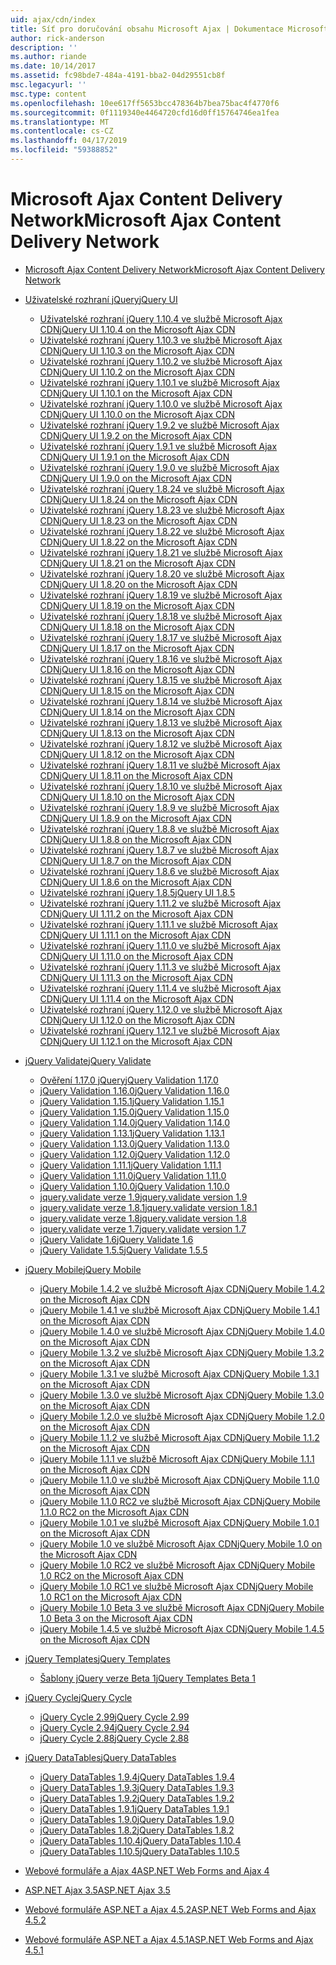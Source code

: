 ```yaml
---
uid: ajax/cdn/index
title: Síť pro doručování obsahu Microsoft Ajax | Dokumentace Microsoftu
author: rick-anderson
description: ''
ms.author: riande
ms.date: 10/14/2017
ms.assetid: fc98bde7-484a-4191-bba2-04d29551cb8f
msc.legacyurl: ''
msc.type: content
ms.openlocfilehash: 10ee617ff5653bcc478364b7bea75bac4f4770f6
ms.sourcegitcommit: 0f1119340e4464720cfd16d0ff15764746ea1fea
ms.translationtype: MT
ms.contentlocale: cs-CZ
ms.lasthandoff: 04/17/2019
ms.locfileid: "59388852"
---
```

# <a name="microsoft-ajax-content-delivery-network"></a><span data-ttu-id="c3b5b-102">Microsoft Ajax Content Delivery Network</span><span class="sxs-lookup"><span data-stu-id="c3b5b-102">Microsoft Ajax Content Delivery Network</span></span>

- [<span data-ttu-id="c3b5b-103">Microsoft Ajax Content Delivery Network</span><span class="sxs-lookup"><span data-stu-id="c3b5b-103">Microsoft Ajax Content Delivery Network</span></span>](overview.md)
- [<span data-ttu-id="c3b5b-104">Uživatelské rozhraní jQuery</span><span class="sxs-lookup"><span data-stu-id="c3b5b-104">jQuery UI</span></span>](jquery-ui/index.md)

    - [<span data-ttu-id="c3b5b-105">Uživatelské rozhraní jQuery 1.10.4 ve službě Microsoft Ajax CDN</span><span class="sxs-lookup"><span data-stu-id="c3b5b-105">jQuery UI 1.10.4 on the Microsoft Ajax CDN</span></span>](jquery-ui/cdnjqueryui1104.md)
    - [<span data-ttu-id="c3b5b-106">Uživatelské rozhraní jQuery 1.10.3 ve službě Microsoft Ajax CDN</span><span class="sxs-lookup"><span data-stu-id="c3b5b-106">jQuery UI 1.10.3 on the Microsoft Ajax CDN</span></span>](jquery-ui/cdnjqueryui1103.md)
    - [<span data-ttu-id="c3b5b-107">Uživatelské rozhraní jQuery 1.10.2 ve službě Microsoft Ajax CDN</span><span class="sxs-lookup"><span data-stu-id="c3b5b-107">jQuery UI 1.10.2 on the Microsoft Ajax CDN</span></span>](jquery-ui/cdnjqueryui1102.md)
    - [<span data-ttu-id="c3b5b-108">Uživatelské rozhraní jQuery 1.10.1 ve službě Microsoft Ajax CDN</span><span class="sxs-lookup"><span data-stu-id="c3b5b-108">jQuery UI 1.10.1 on the Microsoft Ajax CDN</span></span>](jquery-ui/cdnjqueryui1101.md)
    - [<span data-ttu-id="c3b5b-109">Uživatelské rozhraní jQuery 1.10.0 ve službě Microsoft Ajax CDN</span><span class="sxs-lookup"><span data-stu-id="c3b5b-109">jQuery UI 1.10.0 on the Microsoft Ajax CDN</span></span>](jquery-ui/cdnjqueryui1100.md)
    - [<span data-ttu-id="c3b5b-110">Uživatelské rozhraní jQuery 1.9.2 ve službě Microsoft Ajax CDN</span><span class="sxs-lookup"><span data-stu-id="c3b5b-110">jQuery UI 1.9.2 on the Microsoft Ajax CDN</span></span>](jquery-ui/cdnjqueryui192.md)
    - [<span data-ttu-id="c3b5b-111">Uživatelské rozhraní jQuery 1.9.1 ve službě Microsoft Ajax CDN</span><span class="sxs-lookup"><span data-stu-id="c3b5b-111">jQuery UI 1.9.1 on the Microsoft Ajax CDN</span></span>](jquery-ui/cdnjqueryui191.md)
    - [<span data-ttu-id="c3b5b-112">Uživatelské rozhraní jQuery 1.9.0 ve službě Microsoft Ajax CDN</span><span class="sxs-lookup"><span data-stu-id="c3b5b-112">jQuery UI 1.9.0 on the Microsoft Ajax CDN</span></span>](jquery-ui/cdnjqueryui190.md)
    - [<span data-ttu-id="c3b5b-113">Uživatelské rozhraní jQuery 1.8.24 ve službě Microsoft Ajax CDN</span><span class="sxs-lookup"><span data-stu-id="c3b5b-113">jQuery UI 1.8.24 on the Microsoft Ajax CDN</span></span>](jquery-ui/cdnjqueryui1824.md)
    - [<span data-ttu-id="c3b5b-114">Uživatelské rozhraní jQuery 1.8.23 ve službě Microsoft Ajax CDN</span><span class="sxs-lookup"><span data-stu-id="c3b5b-114">jQuery UI 1.8.23 on the Microsoft Ajax CDN</span></span>](jquery-ui/cdnjqueryui1823.md)
    - [<span data-ttu-id="c3b5b-115">Uživatelské rozhraní jQuery 1.8.22 ve službě Microsoft Ajax CDN</span><span class="sxs-lookup"><span data-stu-id="c3b5b-115">jQuery UI 1.8.22 on the Microsoft Ajax CDN</span></span>](jquery-ui/cdnjqueryui1822.md)
    - [<span data-ttu-id="c3b5b-116">Uživatelské rozhraní jQuery 1.8.21 ve službě Microsoft Ajax CDN</span><span class="sxs-lookup"><span data-stu-id="c3b5b-116">jQuery UI 1.8.21 on the Microsoft Ajax CDN</span></span>](jquery-ui/cdnjqueryui1821.md)
    - [<span data-ttu-id="c3b5b-117">Uživatelské rozhraní jQuery 1.8.20 ve službě Microsoft Ajax CDN</span><span class="sxs-lookup"><span data-stu-id="c3b5b-117">jQuery UI 1.8.20 on the Microsoft Ajax CDN</span></span>](jquery-ui/cdnjqueryui1820.md)
    - [<span data-ttu-id="c3b5b-118">Uživatelské rozhraní jQuery 1.8.19 ve službě Microsoft Ajax CDN</span><span class="sxs-lookup"><span data-stu-id="c3b5b-118">jQuery UI 1.8.19 on the Microsoft Ajax CDN</span></span>](jquery-ui/cdnjqueryui1819.md)
    - [<span data-ttu-id="c3b5b-119">Uživatelské rozhraní jQuery 1.8.18 ve službě Microsoft Ajax CDN</span><span class="sxs-lookup"><span data-stu-id="c3b5b-119">jQuery UI 1.8.18 on the Microsoft Ajax CDN</span></span>](jquery-ui/cdnjqueryui1818.md)
    - [<span data-ttu-id="c3b5b-120">Uživatelské rozhraní jQuery 1.8.17 ve službě Microsoft Ajax CDN</span><span class="sxs-lookup"><span data-stu-id="c3b5b-120">jQuery UI 1.8.17 on the Microsoft Ajax CDN</span></span>](jquery-ui/cdnjqueryui1817.md)
    - [<span data-ttu-id="c3b5b-121">Uživatelské rozhraní jQuery 1.8.16 ve službě Microsoft Ajax CDN</span><span class="sxs-lookup"><span data-stu-id="c3b5b-121">jQuery UI 1.8.16 on the Microsoft Ajax CDN</span></span>](jquery-ui/cdnjqueryui1816.md)
    - [<span data-ttu-id="c3b5b-122">Uživatelské rozhraní jQuery 1.8.15 ve službě Microsoft Ajax CDN</span><span class="sxs-lookup"><span data-stu-id="c3b5b-122">jQuery UI 1.8.15 on the Microsoft Ajax CDN</span></span>](jquery-ui/cdnjqueryui1815.md)
    - [<span data-ttu-id="c3b5b-123">Uživatelské rozhraní jQuery 1.8.14 ve službě Microsoft Ajax CDN</span><span class="sxs-lookup"><span data-stu-id="c3b5b-123">jQuery UI 1.8.14 on the Microsoft Ajax CDN</span></span>](jquery-ui/cdnjqueryui1814.md)
    - [<span data-ttu-id="c3b5b-124">Uživatelské rozhraní jQuery 1.8.13 ve službě Microsoft Ajax CDN</span><span class="sxs-lookup"><span data-stu-id="c3b5b-124">jQuery UI 1.8.13 on the Microsoft Ajax CDN</span></span>](jquery-ui/cdnjqueryui1813.md)
    - [<span data-ttu-id="c3b5b-125">Uživatelské rozhraní jQuery 1.8.12 ve službě Microsoft Ajax CDN</span><span class="sxs-lookup"><span data-stu-id="c3b5b-125">jQuery UI 1.8.12 on the Microsoft Ajax CDN</span></span>](jquery-ui/cdnjqueryui1812.md)
    - [<span data-ttu-id="c3b5b-126">Uživatelské rozhraní jQuery 1.8.11 ve službě Microsoft Ajax CDN</span><span class="sxs-lookup"><span data-stu-id="c3b5b-126">jQuery UI 1.8.11 on the Microsoft Ajax CDN</span></span>](jquery-ui/cdnjqueryui1811.md)
    - [<span data-ttu-id="c3b5b-127">Uživatelské rozhraní jQuery 1.8.10 ve službě Microsoft Ajax CDN</span><span class="sxs-lookup"><span data-stu-id="c3b5b-127">jQuery UI 1.8.10 on the Microsoft Ajax CDN</span></span>](jquery-ui/cdnjqueryui1910.md)
    - [<span data-ttu-id="c3b5b-128">Uživatelské rozhraní jQuery 1.8.9 ve službě Microsoft Ajax CDN</span><span class="sxs-lookup"><span data-stu-id="c3b5b-128">jQuery UI 1.8.9 on the Microsoft Ajax CDN</span></span>](jquery-ui/cdnjqueryui189.md)
    - [<span data-ttu-id="c3b5b-129">Uživatelské rozhraní jQuery 1.8.8 ve službě Microsoft Ajax CDN</span><span class="sxs-lookup"><span data-stu-id="c3b5b-129">jQuery UI 1.8.8 on the Microsoft Ajax CDN</span></span>](jquery-ui/cdnjqueryui188.md)
    - [<span data-ttu-id="c3b5b-130">Uživatelské rozhraní jQuery 1.8.7 ve službě Microsoft Ajax CDN</span><span class="sxs-lookup"><span data-stu-id="c3b5b-130">jQuery UI 1.8.7 on the Microsoft Ajax CDN</span></span>](jquery-ui/cdnjqueryui187.md)
    - [<span data-ttu-id="c3b5b-131">Uživatelské rozhraní jQuery 1.8.6 ve službě Microsoft Ajax CDN</span><span class="sxs-lookup"><span data-stu-id="c3b5b-131">jQuery UI 1.8.6 on the Microsoft Ajax CDN</span></span>](jquery-ui/cdnjqueryui186.md)
    - [<span data-ttu-id="c3b5b-132">Uživatelské rozhraní jQuery 1.8.5</span><span class="sxs-lookup"><span data-stu-id="c3b5b-132">jQuery UI 1.8.5</span></span>](jquery-ui/cdnjqueryui185.md)
    - [<span data-ttu-id="c3b5b-133">Uživatelské rozhraní jQuery 1.11.2 ve službě Microsoft Ajax CDN</span><span class="sxs-lookup"><span data-stu-id="c3b5b-133">jQuery UI 1.11.2 on the Microsoft Ajax CDN</span></span>](jquery-ui/cdnjqueryui1112.md)
    - [<span data-ttu-id="c3b5b-134">Uživatelské rozhraní jQuery 1.11.1 ve službě Microsoft Ajax CDN</span><span class="sxs-lookup"><span data-stu-id="c3b5b-134">jQuery UI 1.11.1 on the Microsoft Ajax CDN</span></span>](jquery-ui/cdnjqueryui1111.md)
    - [<span data-ttu-id="c3b5b-135">Uživatelské rozhraní jQuery 1.11.0 ve službě Microsoft Ajax CDN</span><span class="sxs-lookup"><span data-stu-id="c3b5b-135">jQuery UI 1.11.0 on the Microsoft Ajax CDN</span></span>](jquery-ui/cdnjqueryui1110.md)
    - [<span data-ttu-id="c3b5b-136">Uživatelské rozhraní jQuery 1.11.3 ve službě Microsoft Ajax CDN</span><span class="sxs-lookup"><span data-stu-id="c3b5b-136">jQuery UI 1.11.3 on the Microsoft Ajax CDN</span></span>](jquery-ui/cdnjqueryui1113.md)
    - [<span data-ttu-id="c3b5b-137">Uživatelské rozhraní jQuery 1.11.4 ve službě Microsoft Ajax CDN</span><span class="sxs-lookup"><span data-stu-id="c3b5b-137">jQuery UI 1.11.4 on the Microsoft Ajax CDN</span></span>](jquery-ui/cdnjqueryui1114.md)
    - [<span data-ttu-id="c3b5b-138">Uživatelské rozhraní jQuery 1.12.0 ve službě Microsoft Ajax CDN</span><span class="sxs-lookup"><span data-stu-id="c3b5b-138">jQuery UI 1.12.0 on the Microsoft Ajax CDN</span></span>](jquery-ui/cdnjqueryui1120.md)
    - [<span data-ttu-id="c3b5b-139">Uživatelské rozhraní jQuery 1.12.1 ve službě Microsoft Ajax CDN</span><span class="sxs-lookup"><span data-stu-id="c3b5b-139">jQuery UI 1.12.1 on the Microsoft Ajax CDN</span></span>](jquery-ui/cdnjqueryui1121.md)
- [<span data-ttu-id="c3b5b-140">jQuery Validate</span><span class="sxs-lookup"><span data-stu-id="c3b5b-140">jQuery Validate</span></span>](jquery-validate/index.md)

    - [<span data-ttu-id="c3b5b-141">Ověření 1.17.0 jQuery</span><span class="sxs-lookup"><span data-stu-id="c3b5b-141">jQuery Validation 1.17.0</span></span>](jquery-validate/cdnjqueryvalidate1170.md)
    - [<span data-ttu-id="c3b5b-142">jQuery Validation 1.16.0</span><span class="sxs-lookup"><span data-stu-id="c3b5b-142">jQuery Validation 1.16.0</span></span>](jquery-validate/cdnjqueryvalidate1160.md)
    - [<span data-ttu-id="c3b5b-143">jQuery Validation 1.15.1</span><span class="sxs-lookup"><span data-stu-id="c3b5b-143">jQuery Validation 1.15.1</span></span>](jquery-validate/cdnjqueryvalidate1151.md)
    - [<span data-ttu-id="c3b5b-144">jQuery Validation 1.15.0</span><span class="sxs-lookup"><span data-stu-id="c3b5b-144">jQuery Validation 1.15.0</span></span>](jquery-validate/cdnjqueryvalidate1150.md)
    - [<span data-ttu-id="c3b5b-145">jQuery Validation 1.14.0</span><span class="sxs-lookup"><span data-stu-id="c3b5b-145">jQuery Validation 1.14.0</span></span>](jquery-validate/cdnjqueryvalidate1140.md)
    - [<span data-ttu-id="c3b5b-146">jQuery Validation 1.13.1</span><span class="sxs-lookup"><span data-stu-id="c3b5b-146">jQuery Validation 1.13.1</span></span>](jquery-validate/cdnjqueryvalidate1131.md)
    - [<span data-ttu-id="c3b5b-147">jQuery Validation 1.13.0</span><span class="sxs-lookup"><span data-stu-id="c3b5b-147">jQuery Validation 1.13.0</span></span>](jquery-validate/cdnjqueryvalidate1130.md)
    - [<span data-ttu-id="c3b5b-148">jQuery Validation 1.12.0</span><span class="sxs-lookup"><span data-stu-id="c3b5b-148">jQuery Validation 1.12.0</span></span>](jquery-validate/cdnjqueryvalidate1120.md)
    - [<span data-ttu-id="c3b5b-149">jQuery Validation 1.11.1</span><span class="sxs-lookup"><span data-stu-id="c3b5b-149">jQuery Validation 1.11.1</span></span>](jquery-validate/cdnjqueryvalidate1111.md)
    - [<span data-ttu-id="c3b5b-150">jQuery Validation 1.11.0</span><span class="sxs-lookup"><span data-stu-id="c3b5b-150">jQuery Validation 1.11.0</span></span>](jquery-validate/cdnjqueryvalidate111.md)
    - [<span data-ttu-id="c3b5b-151">jQuery Validation 1.10.0</span><span class="sxs-lookup"><span data-stu-id="c3b5b-151">jQuery Validation 1.10.0</span></span>](jquery-validate/cdnjqueryvalidate110.md)
    - [<span data-ttu-id="c3b5b-152">jquery.validate verze 1.9</span><span class="sxs-lookup"><span data-stu-id="c3b5b-152">jquery.validate version 1.9</span></span>](jquery-validate/cdnjqueryvalidate19.md)
    - [<span data-ttu-id="c3b5b-153">jquery.validate verze 1.8.1</span><span class="sxs-lookup"><span data-stu-id="c3b5b-153">jquery.validate version 1.8.1</span></span>](jquery-validate/cdnjqueryvalidate181.md)
    - [<span data-ttu-id="c3b5b-154">jquery.validate verze 1.8</span><span class="sxs-lookup"><span data-stu-id="c3b5b-154">jquery.validate version 1.8</span></span>](jquery-validate/cdnjqueryvalidate18.md)
    - [<span data-ttu-id="c3b5b-155">jquery.validate verze 1.7</span><span class="sxs-lookup"><span data-stu-id="c3b5b-155">jquery.validate version 1.7</span></span>](jquery-validate/cdnjqueryvalidate17.md)
    - [<span data-ttu-id="c3b5b-156">jQuery Validate 1.6</span><span class="sxs-lookup"><span data-stu-id="c3b5b-156">jQuery Validate 1.6</span></span>](jquery-validate/cdnjqueryvalidate16.md)
    - [<span data-ttu-id="c3b5b-157">jQuery Validate 1.5.5</span><span class="sxs-lookup"><span data-stu-id="c3b5b-157">jQuery Validate 1.5.5</span></span>](jquery-validate/cdnjqueryvalidate155.md)
- [<span data-ttu-id="c3b5b-158">jQuery Mobile</span><span class="sxs-lookup"><span data-stu-id="c3b5b-158">jQuery Mobile</span></span>](jquery-mobile/index.md)

    - [<span data-ttu-id="c3b5b-159">jQuery Mobile 1.4.2 ve službě Microsoft Ajax CDN</span><span class="sxs-lookup"><span data-stu-id="c3b5b-159">jQuery Mobile 1.4.2 on the Microsoft Ajax CDN</span></span>](jquery-mobile/cdnjquerymobile142.md)
    - [<span data-ttu-id="c3b5b-160">jQuery Mobile 1.4.1 ve službě Microsoft Ajax CDN</span><span class="sxs-lookup"><span data-stu-id="c3b5b-160">jQuery Mobile 1.4.1 on the Microsoft Ajax CDN</span></span>](jquery-mobile/cdnjquerymobile141.md)
    - [<span data-ttu-id="c3b5b-161">jQuery Mobile 1.4.0 ve službě Microsoft Ajax CDN</span><span class="sxs-lookup"><span data-stu-id="c3b5b-161">jQuery Mobile 1.4.0 on the Microsoft Ajax CDN</span></span>](jquery-mobile/cdnjquerymobile140.md)
    - [<span data-ttu-id="c3b5b-162">jQuery Mobile 1.3.2 ve službě Microsoft Ajax CDN</span><span class="sxs-lookup"><span data-stu-id="c3b5b-162">jQuery Mobile 1.3.2 on the Microsoft Ajax CDN</span></span>](jquery-mobile/cdnjquerymobile132.md)
    - [<span data-ttu-id="c3b5b-163">jQuery Mobile 1.3.1 ve službě Microsoft Ajax CDN</span><span class="sxs-lookup"><span data-stu-id="c3b5b-163">jQuery Mobile 1.3.1 on the Microsoft Ajax CDN</span></span>](jquery-mobile/cdnjquerymobile131.md)
    - [<span data-ttu-id="c3b5b-164">jQuery Mobile 1.3.0 ve službě Microsoft Ajax CDN</span><span class="sxs-lookup"><span data-stu-id="c3b5b-164">jQuery Mobile 1.3.0 on the Microsoft Ajax CDN</span></span>](jquery-mobile/cdnjquerymobile130.md)
    - [<span data-ttu-id="c3b5b-165">jQuery Mobile 1.2.0 ve službě Microsoft Ajax CDN</span><span class="sxs-lookup"><span data-stu-id="c3b5b-165">jQuery Mobile 1.2.0 on the Microsoft Ajax CDN</span></span>](jquery-mobile/cdnjquerymobile120.md)
    - [<span data-ttu-id="c3b5b-166">jQuery Mobile 1.1.2 ve službě Microsoft Ajax CDN</span><span class="sxs-lookup"><span data-stu-id="c3b5b-166">jQuery Mobile 1.1.2 on the Microsoft Ajax CDN</span></span>](jquery-mobile/cdnjquerymobile112.md)
    - [<span data-ttu-id="c3b5b-167">jQuery Mobile 1.1.1 ve službě Microsoft Ajax CDN</span><span class="sxs-lookup"><span data-stu-id="c3b5b-167">jQuery Mobile 1.1.1 on the Microsoft Ajax CDN</span></span>](jquery-mobile/cdnjquerymobile111.md)
    - [<span data-ttu-id="c3b5b-168">jQuery Mobile 1.1.0 ve službě Microsoft Ajax CDN</span><span class="sxs-lookup"><span data-stu-id="c3b5b-168">jQuery Mobile 1.1.0 on the Microsoft Ajax CDN</span></span>](jquery-mobile/cdnjquerymobile110.md)
    - [<span data-ttu-id="c3b5b-169">jQuery Mobile 1.1.0 RC2 ve službě Microsoft Ajax CDN</span><span class="sxs-lookup"><span data-stu-id="c3b5b-169">jQuery Mobile 1.1.0 RC2 on the Microsoft Ajax CDN</span></span>](jquery-mobile/cdnjquerymobile110rc2.md)
    - [<span data-ttu-id="c3b5b-170">jQuery Mobile 1.0.1 ve službě Microsoft Ajax CDN</span><span class="sxs-lookup"><span data-stu-id="c3b5b-170">jQuery Mobile 1.0.1 on the Microsoft Ajax CDN</span></span>](jquery-mobile/cdnjquerymobile101.md)
    - [<span data-ttu-id="c3b5b-171">jQuery Mobile 1.0 ve službě Microsoft Ajax CDN</span><span class="sxs-lookup"><span data-stu-id="c3b5b-171">jQuery Mobile 1.0 on the Microsoft Ajax CDN</span></span>](jquery-mobile/cdnjquerymobile10.md)
    - [<span data-ttu-id="c3b5b-172">jQuery Mobile 1.0 RC2 ve službě Microsoft Ajax CDN</span><span class="sxs-lookup"><span data-stu-id="c3b5b-172">jQuery Mobile 1.0 RC2 on the Microsoft Ajax CDN</span></span>](jquery-mobile/cdnjquerymobile10rc2.md)
    - [<span data-ttu-id="c3b5b-173">jQuery Mobile 1.0 RC1 ve službě Microsoft Ajax CDN</span><span class="sxs-lookup"><span data-stu-id="c3b5b-173">jQuery Mobile 1.0 RC1 on the Microsoft Ajax CDN</span></span>](jquery-mobile/cdnjquerymobile10rc1.md)
    - [<span data-ttu-id="c3b5b-174">jQuery Mobile 1.0 Beta 3 ve službě Microsoft Ajax CDN</span><span class="sxs-lookup"><span data-stu-id="c3b5b-174">jQuery Mobile 1.0 Beta 3 on the Microsoft Ajax CDN</span></span>](jquery-mobile/cdnjquerymobile10b3.md)
    - [<span data-ttu-id="c3b5b-175">jQuery Mobile 1.4.5 ve službě Microsoft Ajax CDN</span><span class="sxs-lookup"><span data-stu-id="c3b5b-175">jQuery Mobile 1.4.5 on the Microsoft Ajax CDN</span></span>](jquery-mobile/cdnjquerymobile145.md)
- [<span data-ttu-id="c3b5b-176">jQuery Templates</span><span class="sxs-lookup"><span data-stu-id="c3b5b-176">jQuery Templates</span></span>](jquery-templates/index.md)

    - [<span data-ttu-id="c3b5b-177">Šablony jQuery verze Beta 1</span><span class="sxs-lookup"><span data-stu-id="c3b5b-177">jQuery Templates Beta 1</span></span>](jquery-templates/cdnjquerytemplatesbeta1.md)
- [<span data-ttu-id="c3b5b-178">jQuery Cycle</span><span class="sxs-lookup"><span data-stu-id="c3b5b-178">jQuery Cycle</span></span>](jquery-cycle/index.md)

    - [<span data-ttu-id="c3b5b-179">jQuery Cycle 2.99</span><span class="sxs-lookup"><span data-stu-id="c3b5b-179">jQuery Cycle 2.99</span></span>](jquery-cycle/cdnjquerycycle299.md)
    - [<span data-ttu-id="c3b5b-180">jQuery Cycle 2.94</span><span class="sxs-lookup"><span data-stu-id="c3b5b-180">jQuery Cycle 2.94</span></span>](jquery-cycle/cdnjquerycycle294.md)
    - [<span data-ttu-id="c3b5b-181">jQuery Cycle 2.88</span><span class="sxs-lookup"><span data-stu-id="c3b5b-181">jQuery Cycle 2.88</span></span>](jquery-cycle/cdnjquerycycle288.md)
- [<span data-ttu-id="c3b5b-182">jQuery DataTables</span><span class="sxs-lookup"><span data-stu-id="c3b5b-182">jQuery DataTables</span></span>](jquery-datatables/index.md)

    - [<span data-ttu-id="c3b5b-183">jQuery DataTables 1.9.4</span><span class="sxs-lookup"><span data-stu-id="c3b5b-183">jQuery DataTables 1.9.4</span></span>](jquery-datatables/cdnjquerydatatables194.md)
    - [<span data-ttu-id="c3b5b-184">jQuery DataTables 1.9.3</span><span class="sxs-lookup"><span data-stu-id="c3b5b-184">jQuery DataTables 1.9.3</span></span>](jquery-datatables/cdnjquerydatatables193.md)
    - [<span data-ttu-id="c3b5b-185">jQuery DataTables 1.9.2</span><span class="sxs-lookup"><span data-stu-id="c3b5b-185">jQuery DataTables 1.9.2</span></span>](jquery-datatables/cdnjquerydatatables192.md)
    - [<span data-ttu-id="c3b5b-186">jQuery DataTables 1.9.1</span><span class="sxs-lookup"><span data-stu-id="c3b5b-186">jQuery DataTables 1.9.1</span></span>](jquery-datatables/cdnjquerydatatables191.md)
    - [<span data-ttu-id="c3b5b-187">jQuery DataTables 1.9.0</span><span class="sxs-lookup"><span data-stu-id="c3b5b-187">jQuery DataTables 1.9.0</span></span>](jquery-datatables/cdnjquerydatatables190.md)
    - [<span data-ttu-id="c3b5b-188">jQuery DataTables 1.8.2</span><span class="sxs-lookup"><span data-stu-id="c3b5b-188">jQuery DataTables 1.8.2</span></span>](jquery-datatables/cdnjquerydatatables182.md)
    - [<span data-ttu-id="c3b5b-189">jQuery DataTables 1.10.4</span><span class="sxs-lookup"><span data-stu-id="c3b5b-189">jQuery DataTables 1.10.4</span></span>](jquery-datatables/cdnjquerydatatables104.md)
    - [<span data-ttu-id="c3b5b-190">jQuery DataTables 1.10.5</span><span class="sxs-lookup"><span data-stu-id="c3b5b-190">jQuery DataTables 1.10.5</span></span>](jquery-datatables/cdnjquerydatatables105.md)
- [<span data-ttu-id="c3b5b-191">Webové formuláře a Ajax 4</span><span class="sxs-lookup"><span data-stu-id="c3b5b-191">ASP.NET Web Forms and Ajax 4</span></span>](cdnajax4.md)
- [<span data-ttu-id="c3b5b-192">ASP.NET Ajax 3.5</span><span class="sxs-lookup"><span data-stu-id="c3b5b-192">ASP.NET Ajax 3.5</span></span>](cdnajax35.md)
- [<span data-ttu-id="c3b5b-193">Webové formuláře ASP.NET a Ajax 4.5.2</span><span class="sxs-lookup"><span data-stu-id="c3b5b-193">ASP.NET Web Forms and Ajax 4.5.2</span></span>](cdnajax452.md)
- [<span data-ttu-id="c3b5b-194">Webové formuláře ASP.NET a Ajax 4.5.1</span><span class="sxs-lookup"><span data-stu-id="c3b5b-194">ASP.NET Web Forms and Ajax 4.5.1</span></span>](cdnajax451.md)
